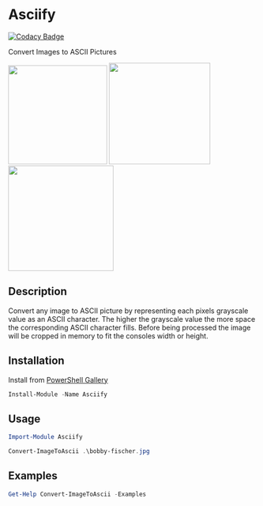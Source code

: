 # Asciify

[![Codacy Badge](https://api.codacy.com/project/badge/Grade/cc2d46b1198e4484909af81fe17b3283)](https://www.codacy.com/app/off-world/Asciify?utm_source=github.com&amp;utm_medium=referral&amp;utm_content=off-world/Asciify&amp;utm_campaign=Badge_Grade)

Convert Images to ASCII Pictures

<p float="left">
  <img src="https://i.imgur.com/E0psv5j.jpg" width="200" />
  <img src="https://i.imgur.com/eZXcEb4.png" width="205" />
  <img src="https://i.imgur.com/cnRw6DO.png" width="213" /> 
</p>

## Description

Convert any image to ASCII picture by representing each pixels grayscale value as an ASCII character.
The higher the grayscale value the more space the corresponding ASCII character fills. Before being
processed the image will be cropped in memory to fit the consoles width or height.

## Installation

Install from [PowerShell Gallery](https://www.powershellgallery.com/packages/Asciify/1.0)

```Powershell
Install-Module -Name Asciify
```

## Usage

```Powershell
Import-Module Asciify

Convert-ImageToAscii .\bobby-fischer.jpg
```

## Examples

```Powershell
Get-Help Convert-ImageToAscii -Examples
```
